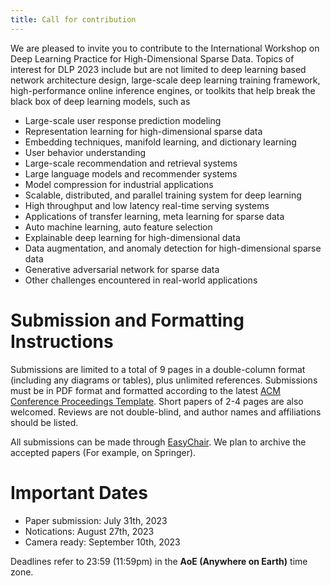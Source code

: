 ```yaml
---
title: Call for contribution
---
```


We are pleased to invite you to contribute to the International Workshop on Deep Learning Practice for High-Dimensional Sparse Data. Topics of interest for DLP 2023 include but are not limited to deep learning based network architecture design, large-scale deep learning training framework, high-performance online inference engines, or toolkits that help break the black box of deep learning models, such as
- Large-scale user response prediction modeling
- Representation learning for high-dimensional sparse data
- Embedding techniques, manifold learning, and dictionary learning
- User behavior understanding
- Large-scale recommendation and retrieval systems
- Large language models and recommender systems
- Model compression for industrial applications
- Scalable, distributed, and parallel training system for deep learning
- High throughput and low latency real-time serving systems
- Applications of transfer learning, meta learning for sparse data
- Auto machine learning, auto feature selection
- Explainable deep learning for high-dimensional data
- Data augmentation, and anomaly detection for high-dimensional sparse data
- Generative adversarial network for sparse data
- Other challenges encountered in real-world applications


# Submission and Formatting Instructions
Submissions are limited to a total of 9 pages in a double-column format (including any diagrams or tables), plus unlimited references. Submissions must be in PDF format and formatted according to the latest [ACM Conference Proceedings Template](https://www.acm.org/publications/proceedings-template#h-latex-authors). Short papers of 2-4 pages are also welcomed. Reviews are not double-blind, and author names and affiliations should be listed. 

All submissions can be made through [EasyChair](https://easychair.org/conferences/?conf=dlp2023). We plan to archive the accepted papers (For example, on Springer).

# Important Dates
* Paper submission: July 31th, 2023
* Notications: August 27th, 2023
* Camera ready: September 10th, 2023

Deadlines refer to 23:59 (11:59pm) in the **AoE (Anywhere on Earth)** time zone.
